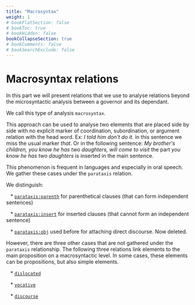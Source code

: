 ```yaml
---
title: "Macrosyntax"
weight: 1
# bookFlatSection: false
# bookToc: true
# bookHidden: false
bookCollapseSection: true
# bookComments: false
# bookSearchExclude: false
---
```


# Macrosyntax relations

In this part we will present relations that we use to analyse relations beyond the microsyntactic analysis between a governor and its dependant.

We call this type of analysis `macrosyntax`.

This approach can be used to analyse two elements that are placed side by side with no explicit marker of coordination, subordination, or argument relation with the head word. Ex: *I told him don't do it.* in this sentence we miss the usual marker *that*. Or in the following sentence: *My brother's children, you know he has two daughters, will come to visit* the part *you know he has two daughters* is inserted in the main sentence.

  

This phenomenon is frequent in languages and especially in oral speech. We gather these cases under the `parataxis` relation.

  

We distinguish:

   * [`parataxis:parenth`](../parataxis_parenth) for parenthetical clauses (that can form independent sentences)

   * [`parataxis:insert`](../parataxis_insert) for inserted clauses (that cannot form an independent sentence)

   * [`parataxis:obj`](../parataxis_obj) used before for attaching direct discourse. Now deleted.

  

However, there are three other cases that are not gathered under the `parataxis` relationship. The following three relations link elements to the main proposition on a macrosyntactic level. In some cases, these elements can be propositions, but also simple elements.

   * [`dislocated`](../dislocated)

   * [`vocative`](../vocative)

   * [`discourse`](../discourse)